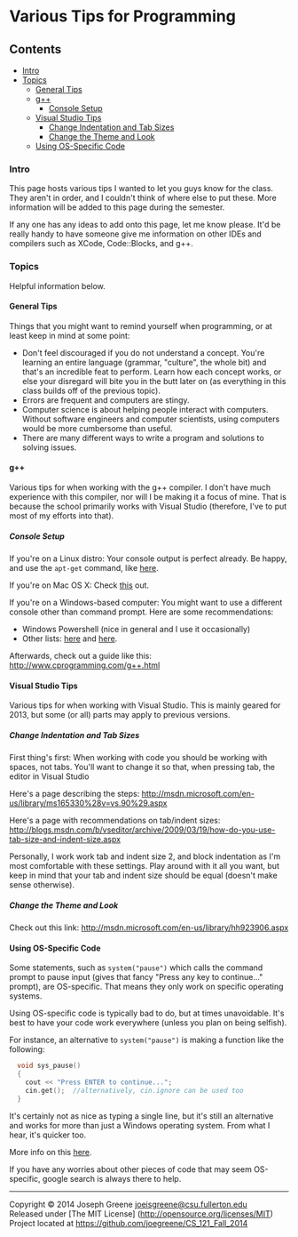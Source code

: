 # Various Tips for Programming

## Contents
- [Intro](#intro)
- [Topics](#topics)
  - [General Tips](#general-tips)
  - [g++](#g)
    - [Console Setup](#console-setup)
  - [Visual Studio Tips](#visual-studio-tips)
    - [Change Indentation and Tab Sizes](#change-indentation-and-tab-sizes)
    - [Change the Theme and Look](#change-the-theme-and-look)
  - [Using OS-Specific Code](#using-os-specific-code)

### Intro
This page hosts various tips I wanted to let you guys know for the class. They aren't in order, and 
I couldn't think of where else to put these. More information will be added to this page during the semester.

If any one has any ideas to add onto this page, let me know please. It'd be really handy to have someone give me information 
on other IDEs and compilers such as XCode, Code::Blocks, and g++.

### Topics
Helpful information below.

#### General Tips
Things that you might want to remind yourself when programming, or at least keep in mind at some point:
- Don't feel discouraged if you do not understand a concept. You're learning an entire language (grammar, "culture", the whole bit) and that's 
an incredible feat to perform. Learn how each concept works, or else your disregard will bite you in the butt later on (as everything in this class 
builds off of the previous topic).
- Errors are frequent and computers are stingy. 
- Computer science is about helping people interact with computers. Without software engineers and computer scientists, using computers would be 
more cumbersome than useful.
- There are many different ways to write a program and solutions to solving issues. 

#### g++
Various tips for when working with the g++ compiler. I don't have much experience with this compiler, nor will I be making it a focus of mine. That is because the school 
primarily works with Visual Studio (therefore, I've to put most of my efforts into that).

##### Console Setup
If you're on a Linux distro: Your console output is perfect already. Be happy, and use the `apt-get` command, like [here](http://askubuntu.com/questions/348654/how-to-install-g-compiler).

If you're on Mac OS X: Check [this](http://stackoverflow.com/questions/2122425/how-do-i-install-g-on-macos-x) out.

If you're on a Windows-based computer: You might want to use a different console other than command prompt. Here are some recommendations:
- Windows Powershell (nice in general and I use it occasionally)
- Other lists: [here](http://lifehacker.com/5834755/how-can-i-make-the-windows-command-prompt-better) and [here](http://www.guidingtech.com/23974/command-prompt-alternatives/).

Afterwards, check out a guide like this: http://www.cprogramming.com/g++.html

#### Visual Studio Tips
Various tips for when working with Visual Studio. This is mainly geared for 2013, but some (or all) parts may apply to previous versions.

##### Change Indentation and Tab Sizes
First thing's first: When working with code you should be working with spaces, not tabs. You'll want to change it so that, when pressing tab, 
the editor in Visual Studio 

Here's a page describing the steps: http://msdn.microsoft.com/en-us/library/ms165330%28v=vs.90%29.aspx

Here's a page with recommendations on tab/indent sizes: http://blogs.msdn.com/b/vseditor/archive/2009/03/19/how-do-you-use-tab-size-and-indent-size.aspx

Personally, I work work tab and indent size 2, and block indentation as I'm most comfortable with these settings. Play around with it all you want, but 
keep in mind that your tab and indent size should be equal (doesn't make sense otherwise).

##### Change the Theme and Look
Check out this link: http://msdn.microsoft.com/en-us/library/hh923906.aspx

#### Using OS-Specific Code
Some statements, such as `system("pause")` which calls the command prompt to pause input (gives that fancy "Press any key to continue..." prompt), are 
OS-specific. That means they only work on specific operating systems.

Using OS-specific code is typically bad to do, but at times unavoidable. It's best to have your code work everywhere (unless you plan on being selfish).

For instance, an alternative to `system("pause")` is making a function like the following:
```C++
  void sys_pause()
  {
    cout << "Press ENTER to continue...";
    cin.get();  //alternatively, cin.ignore can be used too
  }
```

It's certainly not as nice as typing a single line, but it's still an alternative and works for more than just a Windows operating system. From what I hear, it's quicker too.

More info on this [here](http://www.cplusplus.com/forum/windows/55426/).

If you have any worries about other pieces of code that may seem OS-specific, google search is always there to help.

-------------------------------------------------------------------------------

Copyright &copy; 2014 Joseph Greene <joeisgreene@csu.fullerton.edu>  
Released under [The MIT License] (http://opensource.org/licenses/MIT)  
Project located at <https://github.com/joegreene/CS_121_Fall_2014>